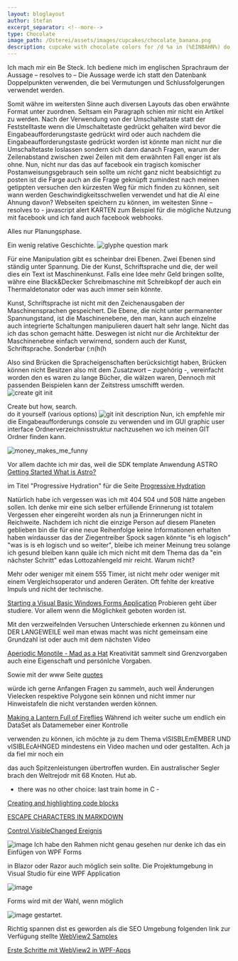 ```yaml
---
layout: bloglayout
author: štefan
excerpt_separator: <!--more-->
type: Chocolate
image_path: /Osterei/assets/images/cupcakes/chocolate_banana.png
description: cupcake with chocolate colors for /d %a in (%EINBAHN%) do dir /b %a
---
```

Ich mach mir ein Be Steck.
Ich bediene mich im englischen Sprachraum der Aussage – resolves to –
Die Aussage werde ich statt den Datenbank Doppelpunkten verwenden, die bei Vermutungen und Schlussfolgerungen verwendet werden.

Somit währe im weitersten Sinne auch diversen Layouts das oben erwähnte Format unter zuordnen.
Seltsam ein Paragraph schien mir nicht ein Artikel zu werden. Nach der Verwendung von der Umschaltetaste statt der Feststelltaste
wenn die Umschaltetaste gedrückt gehalten wird bevor die Eingabeaufforderungstaste gedrückt wird oder auch nachdem
die Eingabeaufforderungstaste gedrückt worden ist könnte man nicht nur die Umschaltetaste loslassen sondern sich dann danach
Fragen, warum der Zeilenabstand zwischen zwei Zeilen mit dem erwähnten Fall enger ist als ohne.
Nun, nicht nur das das auf facebook ein tragisch komischer Postanweisungsgebrauch sein sollte um nicht ganz nicht beabsichtigt
zu posten ist die Farge auch an die Frage geknüpft zumindest nach meinen getippten versuchen den kürzesten Weg für mich
finden zu können, seit wann werden Geschwindigkeitsschwellen verwendet und hat die AI eine Ahnung davon?
Webseiten speichern zu können, im weitesten Sinne – resolves to -
javascript alert KARTEN zum Beispiel für die mögliche Nutzung mit facebook und ich fand auch facebook webhooks.

Alles nur Planungsphase.

Ein wenig relative Geschichte. ![glyphe question mark](https://github.com/ledlightjungledStefan/Osterei/assets/75255909/b3dca859-6203-4d29-b857-3653c12e53d4)

Für eine Manipulation gibt es scheinbar drei Ebenen. Zwei Ebenen sind ständig unter Spannung. Die der Kunst, Schriftsprache und die, der
weil dies ein Text ist Maschinenkunst. Falls eine Idee mehr Geld bringen sollte, währe eine Black&Decker Schreibmaschine mit Schreibkopf
der auch ein Thermaldetonator oder was auch immer sein könnte.


Kunst, Schriftsprache ist nicht mit den Zeichenausgaben der Maschinensprachen gespeichert. Die Ebene, die nicht unter permanenter Spannungstand, ist die Maschinenebene, den man, kann auch einzelne auch integrierte Schaltungen manipulieren dauert halt sehr lange. Nicht das ich das schon gemacht hätte.
Deswegen ist nicht nur die Architektur der Maschinenebne einfach verwirrend, sondern auch der Kunst, Schriftsprache. Sonderbar (:n(h(h


Also sind Brücken die Spracheigenschaften berücksichtigt haben, Brücken können nicht Besitzen also mit dem Zusatzwort – zugehörig -, vereinfacht worden den es waren zu lange Bücher, die wälzen waren,
Dennoch mit passenden Beispielen kann der Zeitstress umschifft werden.
![create git init](https://github.com/ledlightjungledStefan/Osterei/assets/75255909/2d88baf4-c079-421b-82f4-7125d24e32fd)

Create but how, search.<br>
do it yourself (various options)
![git init description](https://github.com/ledlightjungledStefan/Osterei/assets/75255909/f03d6d48-ae1a-48ed-b369-cea3c0958832)
Nun, ich empfehle mir die Eingabeaufforderungs console zu verwenden und im GUI graphic user interface Ordnerverzeichnisstruktur
nachzusehen wo ich meinen GIT Ordner finden kann.

![money_makes_me_funny](https://github.com/ledlightjungledStefan/Osterei/assets/75255909/66b1fd9f-b517-428a-b7e4-1dd664528ae3)

Vor allem dachte ich mir das, weil die SDK template Anwendung ASTRO
[Getting Started
What is Astro?](https://docs.astro.build/en/getting-started/)

im Titel "Progressive Hydration"
für die Seite [Progressive Hydration](https://www.patterns.dev/posts/progressive-hydration)


Natürlich habe ich vergessen was ich mit 404 504 und 508 hätte angeben sollen. Ich denke mir
eine sich selber erfüllende Erinnerung ist totalem Vergessen eher eingereiht worden als nun ja
Erinnerungen nicht in Reichweite.
Nachdem ich nicht die einzige Person auf diesem Planeten geblieben bin die für eine neue Reihenfolge
keine Informationen erhalten haben wirdausser das der Ziegentreiber Spock sagen könnte "is eh logisch"
"was is is eh logisch und so weiter",
bleibe ich meiner Meinung treu solange ich gesund bleiben kann quäle ich mich nicht mit dem Thema das
da "ein nächster Schritt" edas Lottozahlengeld mir reicht. Warum nicht?

Mehr oder weniger mit einem 555 Timer, ist nicht mehr oder weniger mit einem Vergleichsoperator
und anderen Geräten. Oft fehlte der kreative Impuls und nicht der technische.

[Starting a Visual Basic Windows Forms Application](https://www.youtube.com/watch?v=EnrOntmxKiM)
Probieren geht über studiere. Vor allem wenn die Möglichkeit geboten worden ist.

Mit den verzweifelnden Versuchen Unterschiede erkennen zu können und DER LANGEWEILE weil man etwas macht
was nicht gemeinsam eine Grundzahl ist oder auch mit dem nächsten Video

[Aperiodic Monotile - Mad as a Hat](https://www.youtube.com/watch?v=vtpswcAfWiI)
Kreativität sammelt sind Grenzvorgaben auch eine Eigenschaft und persönlche Vorgaben.

Sowie mit der www Seite
[quotes](https://developer.mozilla.org/en-US/docs/Web/CSS/quotes)

würde ich gerne Anfangen Fragen zu sammeln, auch weil Änderungen Vielecken respektive
Polygone sein können und nicht immer nur Hinweistafeln die nicht verstanden werden können.

[Making a Lantern Full of Fireflies](https://www.youtube.com/watch?v=iJGPMMMn8VU)
Während ich weiter suche um endlich ein DataSet als Datamemeber einer Kontrolle

verwenden zu können, ich möchte ja zu dem Thema vISISBLEmEMBER UND vISIBLEcAHNGED
mindestens ein Video machen und oder gestallten. Ach ja da fiel mir noch ein

das auch Spitzenleistungen übertroffen wurden. Ein australischer Segler
brach den Weltrejodr mit 68 Knoten. Hut ab.

- there was no other choice: last train home in C -

[Creating and highlighting code blocks](https://docs.github.com/en/get-started/writing-on-github/working-with-advanced-formatting/creating-and-highlighting-code-blocks)

[ESCAPE CHARACTERS IN MARKDOWN](https://whatismarkdown.com/how-to-escape-markdown-characters/#:~:text=Markdown%20is%20not%20a%20new%20language%3B%20it%20is,common%20way%20is%20to%20use%20the%20backslash%20character.)

[Control.VisibleChanged Ereignis](https://learn.microsoft.com/de-de/dotnet/api/system.windows.forms.control.visiblechanged?view=windowsdesktop-7.0)

![image](https://user-images.githubusercontent.com/75255909/206918163-f8577fb9-5257-4c45-8262-bfcb81d6801d.png)
Ich habe den Rahmen nicht genau gesehen nur denke ich das ein Einfügen von WPF Forms

in Blazor oder Razor auch möglich sein sollte.
Die Projektumgebung in Visual Studio für eine WPF Application

![image](https://user-images.githubusercontent.com/75255909/206918880-3b661df3-8b2c-436c-9fb0-8c72a2dd8fd2.png)

Forms 
wird mit der Wahl, wenn möglich

![image](https://user-images.githubusercontent.com/75255909/206918442-39c83f62-091f-4abd-a7fb-08bc70d78989.png)
gestartet.

Richtig spannen dist es geworden als die SEO Umgebung folgenden link zur Verfügung stellte
[WebView2 Samples](https://github.com/MicrosoftEdge/WebView2Samples)

[Erste Schritte mit WebView2 in WPF-Apps](https://learn.microsoft.com/de-de/microsoft-edge/webview2/get-started/wpf)
